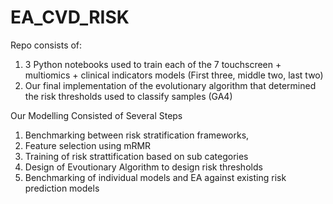 # EA_CVD_RISK

Repo consists of:
1) 3 Python notebooks used to train each of the 7 touchscreen + multiomics + clinical indicators models (First three, middle two, last two)
2) Our final implementation of the evolutionary algorithm that determined the risk thresholds used to classify samples (GA4)


Our Modelling Consisted of Several Steps 
1) Benchmarking between risk stratification frameworks,
2) Feature selection using mRMR
3) Training of risk strattification based on sub categories
4) Design of Evoutionary Algorithm to design risk thresholds
5) Benchmarking of individual models and EA against existing risk prediction models


